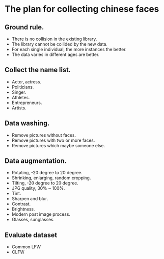 # The plan for collecting chinese faces

## Ground rule.
* There is no collision in the existing library.
* The library cannot be collided by the new data.
* For each single individual, the more instances the better.
* The data varies in different ages are better.

## Collect the name list.
* Actor, actress.
* Politicians.
* Singer.
* Athletes.
* Entrepreneurs.
* Artists.

## Data washing.
* Remove pictures without faces.
* Remove pictures with two or more faces.
* Remove pictures which maybe someone else.

## Data augmentation.
* Rotating, -20 degree to 20 degree.
* Shrinking, enlarging, random cropping.
* Tilting, -20 degree to 20 degree.
* JPG quality, 30% ~ 100%.
* Tint.
* Sharpen and blur.
* Contrast.
* Brightness.
* Modern post image process.
* Glasses, sunglasses.

## Evaluate dataset
* Common LFW
* CLFW

